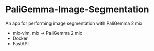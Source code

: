 # PaliGemma-Image-Segmentation
An app for performing image segmentation with PaliGemma 2 mix

- mlx-vlm, mlx -> PaliGemma 2 mix
- Docker
- FastAPI
